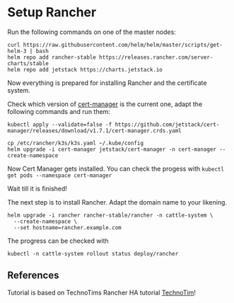 # Setup Rancher

Run the following commands on one of the master nodes:

```
curl https://raw.githubusercontent.com/helm/helm/master/scripts/get-helm-3 | bash
helm repo add rancher-stable https://releases.rancher.com/server-charts/stable
helm repo add jetstack https://charts.jetstack.io
```
Now everything is prepared for installing Rancher and the certificate system.

Check which version of [cert-manager](https://github.com/cert-manager/cert-manager/releases) is the current one, adapt the following commands and run them:

```
kubectl apply --validate=false -f https://github.com/jetstack/cert-manager/releases/download/v1.7.1/cert-manager.crds.yaml

cp /etc/rancher/k3s/k3s.yaml ~/.kube/config
helm upgrade -i cert-manager jetstack/cert-manager -n cert-manager --create-namespace
```

Now Cert Manager gets installed. You can check the progess with
```kubectl get pods --namespace cert-manager```

Wait till it is finished!

The next step is to install Rancher. Adapt the domain name to your likening.
```
helm upgrade -i rancher rancher-stable/rancher -n cattle-system \
  --create-namespace \
  --set hostname=rancher.example.com
```

The progress can be checked with
```
kubectl -n cattle-system rollout status deploy/rancher
```

## References
Tutorial is based on TechnoTims Rancher HA tutorial [TechnoTim](https://docs.technotim.live/posts/rancher-ha-install/)!
